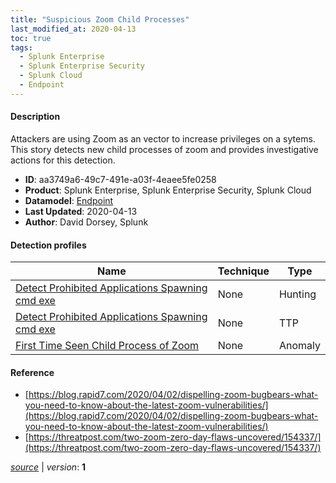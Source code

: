 ```yaml
---
title: "Suspicious Zoom Child Processes"
last_modified_at: 2020-04-13
toc: true
tags:
  - Splunk Enterprise
  - Splunk Enterprise Security
  - Splunk Cloud
  - Endpoint
---
```


#### Description

Attackers are using Zoom as an vector to increase privileges on a sytems. This story detects new child processes of zoom and provides investigative actions for this detection.

- **ID**: aa3749a6-49c7-491e-a03f-4eaee5fe0258
- **Product**: Splunk Enterprise, Splunk Enterprise Security, Splunk Cloud
- **Datamodel**: [Endpoint](https://docs.splunk.com/Documentation/CIM/latest/User/Endpoint)
- **Last Updated**: 2020-04-13
- **Author**: David Dorsey, Splunk

#### Detection profiles

| Name        | Technique   | Type         |
| ----------- | ----------- |--------------|
| [Detect Prohibited Applications Spawning cmd exe](/endpoint/detect_prohibited_applications_spawning_cmd_exe/) | None | Hunting |
| [Detect Prohibited Applications Spawning cmd exe](/endpoint/detect_prohibited_applications_spawning_cmd_exe/) | None | TTP |
| [First Time Seen Child Process of Zoom](/endpoint/first_time_seen_child_process_of_zoom/) | None | Anomaly |

#### Reference

* [https://blog.rapid7.com/2020/04/02/dispelling-zoom-bugbears-what-you-need-to-know-about-the-latest-zoom-vulnerabilities/](https://blog.rapid7.com/2020/04/02/dispelling-zoom-bugbears-what-you-need-to-know-about-the-latest-zoom-vulnerabilities/)
* [https://threatpost.com/two-zoom-zero-day-flaws-uncovered/154337/](https://threatpost.com/two-zoom-zero-day-flaws-uncovered/154337/)



[_source_](https://github.com/splunk/security_content/tree/develop/stories/suspicious_zoom_child_processes.yml) | _version_: **1**